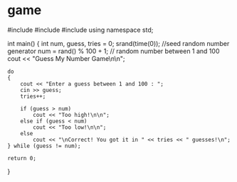 # game
#include <iostream>
#include <cstdlib>
#include <ctime>
using namespace std;

int main()
{
	int num, guess, tries = 0;
	srand(time(0)); //seed random number generator
	num = rand() % 100 + 1; // random number between 1 and 100
	cout << "Guess My Number Game\n\n";

	do
	{
		cout << "Enter a guess between 1 and 100 : ";
		cin >> guess;
		tries++;

		if (guess > num)
			cout << "Too high!\n\n";
		else if (guess < num)
			cout << "Too low!\n\n";
		else
			cout << "\nCorrect! You got it in " << tries << " guesses!\n";
	} while (guess != num);

	return 0;
}
